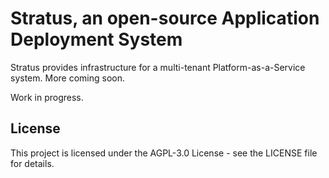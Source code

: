 # Stratus, an open-source Application Deployment System

Stratus provides infrastructure for a multi-tenant Platform-as-a-Service system. More coming soon.

Work in progress.

## License
This project is licensed under the AGPL-3.0 License - see the LICENSE file for details.